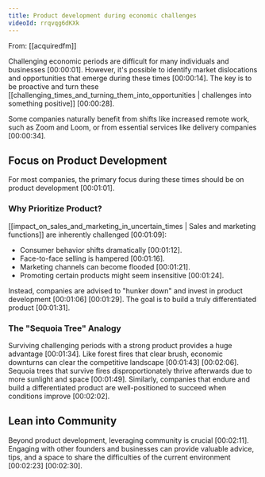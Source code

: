 ```yaml
---
title: Product development during economic challenges
videoId: rrqvqg6dKXk
---
```


From: [[acquiredfm]] <br/> 

Challenging economic periods are difficult for many individuals and businesses <a class="yt-timestamp" data-t="00:00:01">[00:00:01]</a>. However, it's possible to identify market dislocations and opportunities that emerge during these times <a class="yt-timestamp" data-t="00:00:14">[00:00:14]</a>. The key is to be proactive and turn these [[challenging_times_and_turning_them_into_opportunities | challenges into something positive]] <a class="yt-timestamp" data-t="00:00:28">[00:00:28]</a>.

Some companies naturally benefit from shifts like increased remote work, such as Zoom and Loom, or from essential services like delivery companies <a class="yt-timestamp" data-t="00:00:34">[00:00:34]</a>.

## Focus on Product Development

For most companies, the primary focus during these times should be on product development <a class="yt-timestamp" data-t="00:01:01">[00:01:01]</a>.

### Why Prioritize Product?
[[impact_on_sales_and_marketing_in_uncertain_times | Sales and marketing functions]] are inherently challenged <a class="yt-timestamp" data-t="00:01:09">[00:01:09]</a>:
*   Consumer behavior shifts dramatically <a class="yt-timestamp" data-t="00:01:12">[00:01:12]</a>.
*   Face-to-face selling is hampered <a class="yt-timestamp" data-t="00:01:16">[00:01:16]</a>.
*   Marketing channels can become flooded <a class="yt-timestamp" data-t="00:01:21">[00:01:21]</a>.
*   Promoting certain products might seem insensitive <a class="yt-timestamp" data-t="00:01:24">[00:01:24]</a>.

Instead, companies are advised to "hunker down" and invest in product development <a class="yt-timestamp" data-t="00:01:06">[00:01:06]</a> <a class="yt-timestamp" data-t="00:01:29">[00:01:29]</a>. The goal is to build a truly differentiated product <a class="yt-timestamp" data-t="00:01:31">[00:01:31]</a>.

### The "Sequoia Tree" Analogy
Surviving challenging periods with a strong product provides a huge advantage <a class="yt-timestamp" data-t="00:01:34">[00:01:34]</a>. Like forest fires that clear brush, economic downturns can clear the competitive landscape <a class="yt-timestamp" data-t="00:01:43">[00:01:43]</a> <a class="yt-timestamp" data-t="00:02:06">[00:02:06]</a>. Sequoia trees that survive fires disproportionately thrive afterwards due to more sunlight and space <a class="yt-timestamp" data-t="00:01:49">[00:01:49]</a>. Similarly, companies that endure and build a differentiated product are well-positioned to succeed when conditions improve <a class="yt-timestamp" data-t="00:02:02">[00:02:02]</a>.

## Lean into Community

Beyond product development, leveraging community is crucial <a class="yt-timestamp" data-t="00:02:11">[00:02:11]</a>. Engaging with other founders and businesses can provide valuable advice, tips, and a space to share the difficulties of the current environment <a class="yt-timestamp" data-t="00:02:23">[00:02:23]</a> <a class="yt-timestamp" data-t="00:02:30">[00:02:30]</a>.